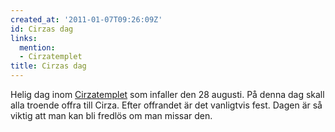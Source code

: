 ```yaml
---
created_at: '2011-01-07T09:26:09Z'
id: Cirzas dag
links:
  mention:
  - Cirzatemplet
title: Cirzas dag
---
```


Helig dag inom [Cirzatemplet] som infaller den 28 augusti. På denna dag skall alla troende offra
till Cirza. Efter offrandet är det vanligtvis fest. Dagen är så viktig att man kan bli fredlös om
man missar den.

  [Cirzatemplet]: Cirzatemplet